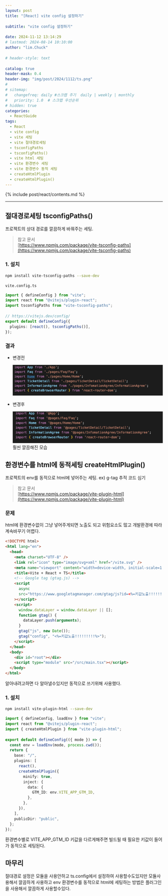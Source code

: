 ```yaml
---
layout: post
title: "[React] vite config 설정하기"

subtitle: "vite config 설정하기"

date: 2024-11-12 13:14:29
# lastmod: 2024-08-14 10:10:00
author: "lim.Chuck"

# header-style: text

catalog: true
header-mask: 0.4
header-img: "img/post/2024/1112/ts.png"
#
# sitemap:
#   changefreq: daily #스크랩 주기  daily | weekly | monthly
#   priority: 1.0  # 스크랩 우선순위
# hidden: true
categories:
  - ReactGuide
tags:
  - React
  - vite config
  - vite 세팅
  - vite 절대경로세팅
  - tsconfigPaths
  - tsconfigPaths()
  - vite html 세팅
  - vite 환경변수 세팅
  - vite 환경변수 동적 세팅
  - createHtmlPlugin
  - createHtmlPlugin()
---
```


{% include post/react/contents.md %}

---

## 절대경로세팅 tsconfigPaths()

프로젝트의 상대 경로를 깔끔하게 바꿔주는 세팅.

> 참고 문서  
> [https://www.npmjs.com/package/vite-tsconfig-paths](https://www.npmjs.com/package/vite-tsconfig-paths)

### 1. 설치

```bash
npm install vite-tsconfig-paths --save-dev
```

`vite.config.ts`

```ts
import { defineConfig } from "vite";
import react from "@vitejs/plugin-react";
import tsconfigPaths from "vite-tsconfig-paths";

// https://vitejs.dev/config/
export default defineConfig({
  plugins: [react(), tsconfigPaths()],
});
```

### 결과

- 변경전

  ![](/img/post/2024/1112/path.png)

- 변경후

  ![](/img/post/2024/1112/path1.png)
  훨씬 깔끔해진 모습

## 환경변수를 html에 동적세팅 createHtmlPlugin()

프로젝트의 env를 동적으로 html에 넣어주는 세팅.
ex) g-tag 추적 코드 심기

> 참고 문서  
> [https://www.npmjs.com/package/vite-plugin-html](https://www.npmjs.com/package/vite-plugin-html)

### 문제

html에 환경변수없이 그냥 넣어주게되면 노출도 되고 위험요소도 많고 개발환경에 따라 계속바꾸기 어렵다.

```html
<!DOCTYPE html>
<html lang="en">
  <head>
    <meta charset="UTF-8" />
    <link rel="icon" type="image/svg+xml" href="/vite.svg" />
    <meta name="viewport" content="width=device-width, initial-scale=1.0" />
    <title>Vite + React + TS</title>
    <!-- Google tag (gtag.js) -->
    <script
      async
      src="https://www.googletagmanager.com/gtag/js?id=<%=키값노출!!!!!!!!!%>"
    ></script>
    <script>
      window.dataLayer = window.dataLayer || [];
      function gtag() {
        dataLayer.push(arguments);
      }
      gtag("js", new Date());
      gtag("config", "<%=키값노출!!!!!!!!!%>");
    </script>
  </head>
  <body>
    <div id="root"></div>
    <script type="module" src="/src/main.tsx"></script>
  </body>
</html>
```

알아내려고하면 다 알아낼수있지만 동적으로 쓰기위해 사용했다.

### 1. 설치

```bash
npm install vite-plugin-html --save-dev
```

```ts
import { defineConfig, loadEnv } from "vite";
import react from "@vitejs/plugin-react";
import { createHtmlPlugin } from "vite-plugin-html";

export default defineConfig(({ mode }) => {
  const env = loadEnv(mode, process.cwd());
  return {
    base: "/",
    plugins: [
      react(),
      createHtmlPlugin({
        minify: true,
        inject: {
          data: {
            GTM_ID: env.VITE_APP_GTM_ID,
          },
        },
      }),
    ],
    publicDir: "public",
  };
});
```

환경변수별로 VITE_APP_GTM_ID 키값을 다르게해주면 빌드될 때 필요한 키값이 들어가 동적으로 세팅된다.

## 마무리

절대경로 설정은 모듈을 사용안하고 ts.config에서 설정하여 사용할수도있지만 모듈사용해서 깔끔하게 사용하고
env 환경변수를 동적으로 html에 세팅하는 방법은 플러그인을 사용해서 깔끔하게 사용할수있다.

